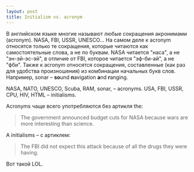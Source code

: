 ```yaml
---
layout: post
title: Initialism vs. acronym
---
```

В английском языке многие называют любые сокращения акронимами (acronym). NASA, FBI, USSR, UNESCO... На самом деле к acronym относятся только те сокращения, которые читаются как самостоятельные слова, а не по буквам. NASA читается "наса", а не "эн-эй-эс-эй", в отличие от FBI, которое читается "эф-би-ай", а не "фби". Также к acronym относятся сокращения, составленные (как раз для удобства произношения) из комбинации начальных букв слов. Например, sonar – **so**und **n**avigation **a**nd **r**anging.

NASA, NATO, UNESCO, Scuba, RAM, sonar,  – acronyms.
USA, FBI, USSR, CPU, HIV, HTML – initialisms.

Acronyms чаще всего употребляются без артикля the:

>The government announced budget cuts for NASA because wars are more interesting than science.

А initialisms – с артиклем:

>The FBI did not expect this attack because of all the drugs they were having.

Вот такой LOL.
